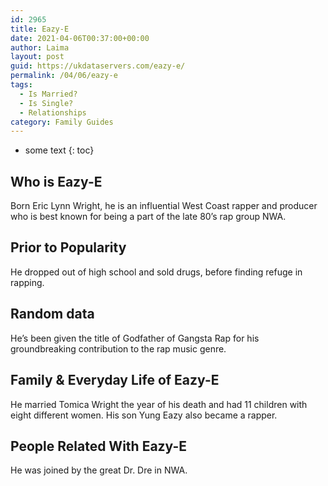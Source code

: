 ```yaml
---
id: 2965
title: Eazy-E
date: 2021-04-06T00:37:00+00:00
author: Laima
layout: post
guid: https://ukdataservers.com/eazy-e/
permalink: /04/06/eazy-e
tags:
  - Is Married?
  - Is Single?
  - Relationships
category: Family Guides
---
```


* some text
{: toc}


## Who is Eazy-E
                  
                  
                  
Born Eric Lynn Wright, he is an influential West Coast rapper and producer who is best known for being a part of the late 80&#8217;s rap group NWA.
                  
              
            
              
            
                
                
                
## Prior to Popularity
                  
                  
                  
He dropped out of high school and sold drugs, before finding refuge in rapping.
                  
              
            
              
            
                
                
                
## Random data
                  
                  
                  
He&#8217;s been given the title of Godfather of Gangsta Rap for his groundbreaking contribution to the rap music genre. 
                  
              
            
              
            
                
                
                
## Family & Everyday Life of Eazy-E
                  
                  
                  
He married Tomica Wright the year of his death and had 11 children with eight different women. His son Yung Eazy also became a rapper. 
                  
              
            
              
            
                
                
                
## People Related With Eazy-E
                  
                  
                  
He was joined by the great Dr. Dre in NWA. 
                  
              
            
              
            
                
              
            
              
              
            
            
              
            
          
          
          